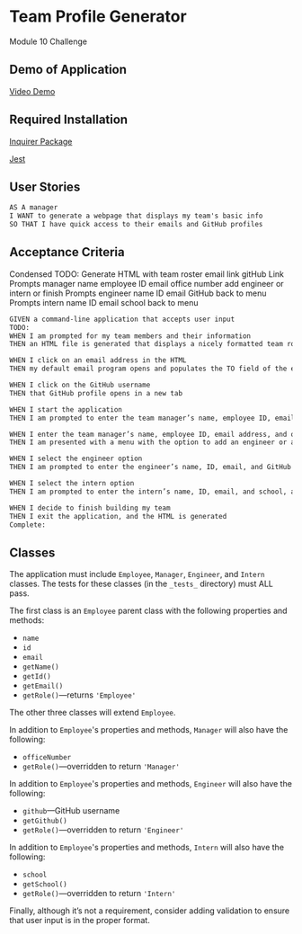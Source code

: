 # Team Profile Generator
Module 10 Challenge

## Demo of Application

[Video Demo]()

## Required Installation

[Inquirer Package](https://www.npmjs.com/package/inquirer/v/8.2.4)

[Jest](https://www.npmjs.com/package/jest)

## User Stories

```md
AS A manager
I WANT to generate a webpage that displays my team's basic info
SO THAT I have quick access to their emails and GitHub profiles
```

## Acceptance Criteria
Condensed TODO:
Generate HTML with team roster
    email link
    gitHub Link
Prompts manager
    name
    employee ID
    email
    office number
    add engineer or intern or finish
Prompts engineer
    name
    ID
    email
    GitHub
    back to menu
Prompts intern
    name
    ID
    email
    school
    back to menu

```md
GIVEN a command-line application that accepts user input
TODO:
WHEN I am prompted for my team members and their information
THEN an HTML file is generated that displays a nicely formatted team roster based on user input

WHEN I click on an email address in the HTML
THEN my default email program opens and populates the TO field of the email with the address

WHEN I click on the GitHub username
THEN that GitHub profile opens in a new tab

WHEN I start the application
THEN I am prompted to enter the team manager’s name, employee ID, email address, and office number

WHEN I enter the team manager’s name, employee ID, email address, and office number
THEN I am presented with a menu with the option to add an engineer or an intern or to finish building my team

WHEN I select the engineer option
THEN I am prompted to enter the engineer’s name, ID, email, and GitHub username, and I am taken back to the menu

WHEN I select the intern option
THEN I am prompted to enter the intern’s name, ID, email, and school, and I am taken back to the menu

WHEN I decide to finish building my team
THEN I exit the application, and the HTML is generated
Complete:

```
## Classes

The application must include `Employee`, `Manager`, `Engineer`, and `Intern` classes. The tests for these classes (in the `_tests_` directory) must ALL pass.

The first class is an `Employee` parent class with the following properties and methods:

* `name`
* `id`
* `email`
* `getName()`
* `getId()`
* `getEmail()`
* `getRole()`&mdash;returns `'Employee'`

The other three classes will extend `Employee`.

In addition to `Employee`'s properties and methods, `Manager` will also have the following:

* `officeNumber`
* `getRole()`&mdash;overridden to return `'Manager'`

In addition to `Employee`'s properties and methods, `Engineer` will also have the following:

* `github`&mdash;GitHub username
* `getGithub()`
* `getRole()`&mdash;overridden to return `'Engineer'`

In addition to `Employee`'s properties and methods, `Intern` will also have the following:

* `school`
* `getSchool()`
* `getRole()`&mdash;overridden to return `'Intern'`

Finally, although it’s not a requirement, consider adding validation to ensure that user input is in the proper format.